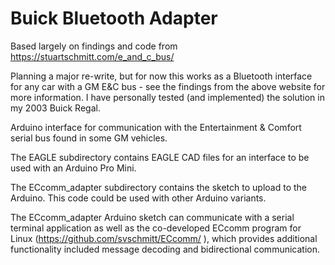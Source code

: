 # Buick Bluetooth Adapter
Based largely on findings and code from https://stuartschmitt.com/e_and_c_bus/

Planning a major re-write, but for now this works as a Bluetooth interface for any car with a GM E&C bus - see the findings from the above website for more information. I have personally tested (and implemented) the solution in my 2003 Buick Regal.

Arduino interface for communication with the Entertainment &amp; Comfort serial bus found in some GM vehicles.

The EAGLE subdirectory contains EAGLE CAD files for an interface to be used with an Arduino Pro Mini.

The ECcomm_adapter subdirectory contains the sketch to upload to the Arduino. This code could be used with other Arduino variants.

The ECcomm_adapter Arduino sketch can communicate with a serial terminal application as well as the co-developed ECcomm program for Linux (https://github.com/svschmitt/ECcomm/ ), which provides additional functionality included message decoding and bidirectional communication.
